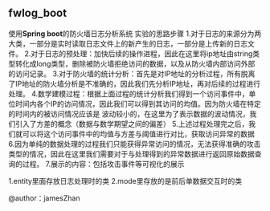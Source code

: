 ## fwlog_boot
使用**Spring boot**的防火墙日志分析系统
实验的思路步骤
1.对于日志的来源分为两大类，一部分是实时读取日志文件上的新产生的日志，一部分是上传新的日志文件。
2.对于日志的预处理：加快后续的操作进程，因此在这里将ip地址由string类型转化成long类型，删除被防火墙拒绝访问的数据，以及从防火墙内部访问外部的访问记录。
3.对于防火墙的统计分析：首先是对IP地址的分析过程，所有脱离了IP地址的防火墙分析是不准确的，因此我们先分析IP地址，再对后续的过程进行处理。
4.数学建模过程：根据上面过程的统计分析我们得到一个访问事件中，单位时间内各个IP的访问情况，因此我们可以得到其访问的均值。因为防火墙在特定的时间内的被访问情况应该是
  波动较小的，在这里为了表示数据的波动情况，我们引入了方差的概念（数据与数学期望之间的偏差）
5.上述过程处理完之后，我们就可以将这个访问事件中的均值与方差与阈值进行对比，获取访问异常的数据
6.因为单纯的数据处理的过程我们只能获得异常访问的情况，无法获得准确的攻击类型的情况，因此在这里我们需要对于与处理得到的异常数据进行返回原始数据查询的过程。
7.展示的内容：包括攻击事件等可视化的展示

1.entity里面存放日志处理时的类
2.mode里存放的是前后单数据交互时的类

@author：jamesZhan
